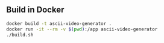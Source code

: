 ## Build in Docker

```bash
docker build -t ascii-video-generator .
docker run -it --rm -v $(pwd):/app ascii-video-generator
./build.sh
